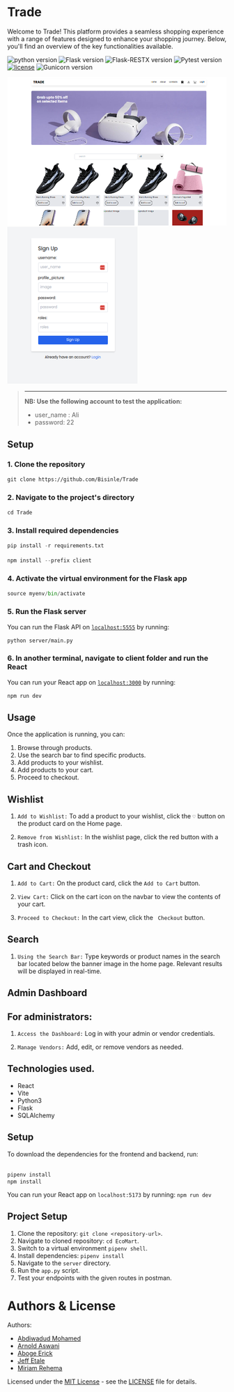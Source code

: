 # Trade

Welcome to Trade! This platform provides a seamless shopping experience with a range of features designed to enhance your shopping journey. Below, you'll find an overview of the key functionalities available.

![python version](https://img.shields.io/badge/python-3.10.12-blue.svg)
![Flask version](https://img.shields.io/badge/flask-2.3.3-red.svg)
![Flask-RESTX version](https://img.shields.io/badge/Flask_RESTX-1.1.0-cyan.svg)
![Pytest version](https://img.shields.io/badge/pytest-7.4.2-white.svg)
[![license](https://img.shields.io/badge/license-%20MIT%20-green.svg)](./LICENSE)
![Gunicorn version](https://img.shields.io/badge/gunicorn-21.2.0-orange.svg)

<img src='./images/Trade.png'>

<img src='./images/singup.png'>

> ---
>
> **NB: Use the following account to test the application:**
>
> - user_name : Ali
> - password: 22

## Setup

### 1. Clone the repository

```txt
git clone https://github.com/Bisinle/Trade
```

### 2. Navigate to the project's directory

```txt
cd Trade
```

### 3. Install required dependencies

```python
pip install -r requirements.txt

npm install --prefix client
```

### 4. Activate the virtual environment for the Flask app

```python
source myenv/bin/activate
```

### 5. Run the Flask server

You can run the Flask API on [`localhost:5555`](http://localhost:5555) by running:

```sh
python server/main.py
```

### 6. In another terminal, navigate to client folder and run the React

You can run your React app on [`localhost:3000`](http://localhost:3000) by running:

```sh
npm run dev
```

## Usage

Once the application is running, you can:

1. Browse through products.
2. Use the search bar to find specific products.
3. Add products to your wishlist.
4. Add products to your cart.
5. Proceed to checkout.

## Wishlist

1. `Add to Wishlist:` To add a product to your wishlist, click the `♡` button on the product card on the Home page.

2. `Remove from Wishlist:` In the wishlist page, click the red button with a trash icon.

## Cart and Checkout

1. `Add to Cart:` On the product card, click the `Add to Cart` button.

2. `View Cart:` Click on the cart icon on the navbar to view the contents of your cart.

3. `Proceed to Checkout:` In the cart view, click the ` Checkout` button.

## Search

1. `Using the Search Bar:` Type keywords or product names in the search bar located below the banner image in the home page. Relevant results will be displayed in real-time.

## Admin Dashboard

## For administrators:

1. `Access the Dashboard:` Log in with your admin or vendor credentials.

2. `Manage Vendors:` Add, edit, or remove vendors as needed.

## Technologies used.

- React
- Vite
- Python3
- Flask
- SQLAlchemy

## Setup

To download the dependencies for the frontend and backend, run:

```

pipenv install
npm install

```

You can run your React app on `localhost:5173` by running:
`npm run dev`

## Project Setup

1. Clone the repository: `git clone <repository-url>`.
2. Navigate to cloned repository: `cd EcoMart`.
3. Switch to a virtual environment `pipenv shell`.
4. Install dependencies: `pipenv install`
5. Navigate to the `server` directory.
6. Run the `app.py` script.
7. Test your endpoints with the given routes in postman.

# Authors & License

Authors:

- [Abdiwadud Mohamed](https://github.com/Bisinle)
- [Arnold Aswani](https://github.com/arnold-aswan)
- [Aboge Erick](https://github.com/Abogeerick)
- [Jeff Etale](https://github.com/jeffetale)
- [Miriam Rehema](https://github.com/MiriamRehema)

Licensed under the [MIT License](LICENSE) - see the [LICENSE](LICENSE) file for details.

```

```
